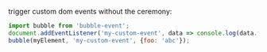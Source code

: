 trigger custom dom events without the ceremony:

```js
import bubble from 'bubble-event';
document.addEventListener('my-custom-event', data => console.log(data.foo)); // outputs 'abc'
bubble(myElement, 'my-custom-event', {foo: 'abc'});
```
